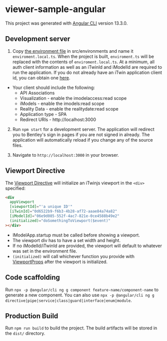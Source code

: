 # viewer-sample-angular

This project was generated with [Angular CLI](https://github.com/angular/angular-cli) version 13.3.0.

## Development server

1. Copy [the environment file](./src/environments/environment.ts) in src/environments and name it `enviroment.local.ts`.
   When the project is built, `enviroment.ts` will be replaced with the contents of `enviroment.local.ts`.
   At a minimum, all auth client information as well as an iTwinId and iModelId are required to run the application. If you do not already have an iTwin application client id, you can obtain one [here](https://developer.bentley.com/register/).

- Your client should include the following:
  - API Associations
  - Visualization - enable the imodelaccess:read scope
  - iModels - enable the imodels:read scope
  - Reality Data - enable the realitydate:read scope
  - Application type - SPA
  - Redirect URIs - http://localhost:3000

2. Run `npm start` for a development server.
   The application will redirect you to Bentley's sign in pages if you are not signed in already.
   The application will automatically reload if you change any of the source files.

3. Navigate to `http://localhost:3000` in your browser.

## Viewport Directive

The [Viewport Directive](./src/app/viewer/directives/viewport.directive.ts) will initialize an iTwinjs viewport in the `<div>` specified:

```html
<div
  appViewport
  [viewportId]="'a unique ID'"
  [iTwinId]="0d6522b9-f6b3-4b28-af72-aaae84a74a82"
  [iModelId]="06e9d085-552f-4ac7-821e-0ce4588b49e2"
  (initialized)="doSomethingToViewport($event)"
></div>
```

- IModelApp.startup must be called before showing a viewport.
- The viewport div has to have a set width and height.
- If no iModelId/iTwinId are provided, the viewport will default to whatever was set in the environment file.
- `(initialized)` will call whichever function you provide with [ViewportProps](./src/app/shared/types/viewport-props.ts) after the viewport is initialized.

## Code scaffolding

Run `npx -p @angular/cli ng g component feature-name/component-name` to generate a new component. You can also use `npx -p @angular/cli ng g directive|pipe|service|class|guard|interface|enum|module`.

## Production Build

Run `npm run build` to build the project. The build artifacts will be stored in the `dist/` directory.
